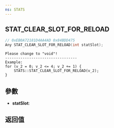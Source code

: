 ```yaml
---
ns: STATS
---
```

## STAT_CLEAR_SLOT_FOR_RELOAD

```c
// 0xEB0A72181D4AA4AD 0x84BDD475
Any STAT_CLEAR_SLOT_FOR_RELOAD(int statSlot);
```

```
Please change to "void"!  
---------------------------------  
Example:  
for (v_2 = 0; v_2 <= 4; v_2 += 1) {  
    STATS::STAT_CLEAR_SLOT_FOR_RELOAD(v_2);  
}  
```

## 參數
* **statSlot**: 

## 返回值

